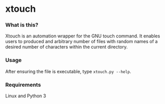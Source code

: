 # xtouch

### What is this?
Xtouch is an automation wrapper for the GNU touch command. It enables users to produced and arbitrary number of files with random names of a desired number of characters within the current directory.

### Usage
After ensuring the file is executable, type `xtouch.py --help`.

### Requirements
Linux and Python 3
